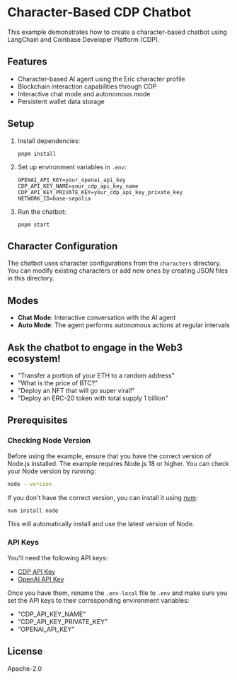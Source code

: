 # Character-Based CDP Chatbot

This example demonstrates how to create a character-based chatbot using LangChain and Coinbase Developer Platform (CDP).

## Features

- Character-based AI agent using the Eric character profile
- Blockchain interaction capabilities through CDP
- Interactive chat mode and autonomous mode
- Persistent wallet data storage

## Setup

1. Install dependencies:
   ```
   pnpm install
   ```

2. Set up environment variables in `.env`:
   ```
   OPENAI_API_KEY=your_openai_api_key
   CDP_API_KEY_NAME=your_cdp_api_key_name
   CDP_API_KEY_PRIVATE_KEY=your_cdp_api_key_private_key
   NETWORK_ID=base-sepolia
   ```

3. Run the chatbot:
   ```
   pnpm start
   ```

## Character Configuration

The chatbot uses character configurations from the `characters` directory. You can modify existing characters or add new ones by creating JSON files in this directory.

## Modes

- **Chat Mode**: Interactive conversation with the AI agent
- **Auto Mode**: The agent performs autonomous actions at regular intervals

## Ask the chatbot to engage in the Web3 ecosystem!

- "Transfer a portion of your ETH to a random address"
- "What is the price of BTC?"
- "Deploy an NFT that will go super viral!"
- "Deploy an ERC-20 token with total supply 1 billion"

## Prerequisites

### Checking Node Version

Before using the example, ensure that you have the correct version of Node.js installed. The example requires Node.js 18 or higher. You can check your Node version by running:

```bash
node --version
```

If you don't have the correct version, you can install it using [nvm](https://github.com/nvm-sh/nvm):

```bash
nvm install node
```

This will automatically install and use the latest version of Node.

### API Keys

You'll need the following API keys:
- [CDP API Key](https://portal.cdp.coinbase.com/access/api)
- [OpenAI API Key](https://platform.openai.com/docs/quickstart#create-and-export-an-api-key)

Once you have them, rename the `.env-local` file to `.env` and make sure you set the API keys to their corresponding environment variables:

- "CDP_API_KEY_NAME"
- "CDP_API_KEY_PRIVATE_KEY"
- "OPENAI_API_KEY"

## License

Apache-2.0
